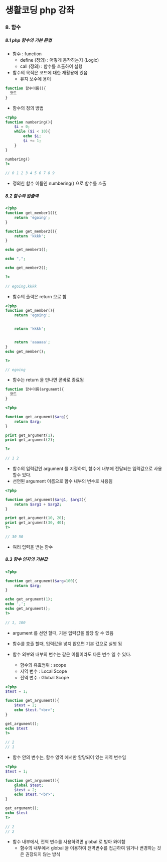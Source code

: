 # 생활코딩 php 강좌

### 8. 함수

##### 8.1 php 함수의 기본 문법

* 함수 : function
  * define (정의) : 어떻게 동작하는지 (Logic)
  * call (정의) : 함수를 호출하여 실행
* 함수의 목적은 코드에 대한 재활용에 있음
  * 유지 보수에 용이



```php
function 함수이름(){
  코드
}
```

* 함수의 정의 방법





```php
<?php
function numbering(){
    $i = 0;
    while ($i < 10){
        echo $i;
        $i += 1;
    }
}

numbering()
?>
  
// 0 1 2 3 4 5 6 7 8 9
```

* 정의한 함수 이름인 numbering() 으로 함수를 호출





##### 8.2 함수의 입출력

```php
<?php
function get_member1(){
    return 'egoing';
}

function get_member2(){
    return 'kkkk';
}

echo get_member1();

echo ",";

echo get_member2();

?>
  
// egoing,kkkk
```

* 함수의 출력은 return 으로 함



```php
<?php
function get_member(){
    return 'egoing';


    return 'kkkk';


    return 'aaaaaa';
}
echo get_member();

?>

// egoing
```

* 함수는 return 을 만나면 곧바로 종료됨







```php
function 함수이름(argument){
  코드
}
```

```php
<?php

function get_argument($arg){
    return $arg;
}

print get_argument(1);
print get_argument(2);

?>
  
// 1 2
```

* 함수의 입력값인 argument 를 지정하여, 함수에 내부에 전달되는 입력값으로 사용 할수 있다.
* 선언된 argument 이름으로 함수 내부의 변수로 사용됨

```php
<?php

function get_argument($arg1, $arg2){
    return $arg1 + $arg2;
}

print get_argument(10, 20);
print get_argument(30, 40);
?>
  
// 30 50
```

* 여러 입력을 받는 함수





##### 8.3 함수 인자의 기본값

```php
<?php

function get_argument($arg=100){
    return $arg;
}

echo get_argument(1);
echo ',';
echo get_argument();
?>
  
// 1, 100
```

* argument 를 선언 할때, 기본 입력값을 할당 할 수 있음
* 함수를 호출 할때, 입력값을 넣지 않으면 기본 값으로 실행 됨







* 함수 외부와 내부의 변수는 같은 이름이라도 다른 변수 일 수 있다.
  * 함수의 유효범위 : scope
  * 지역 변수 : Local Scope
  * 전역 변수 : Global Scope

```php
<?php
$test = 1;

function get_argument(){
    $test = 2;
    echo $test."<br>";
}

get_argument();
echo $test
?>
  
// 2
// 1
```

* 함수 안의 변수는, 함수 영역 에서만 할당되어 있는 지역 변수임

```php
<?php
$test = 1;

function get_argument(){
    global $test;
    $test = 2;
    echo $test."<br>";
}

get_argument();
echo $test
?>
  
// 2
// 2
```

* 함수 내부에서, 전역 변수를 사용하려면 global 로 받아 와야함
  * 함수의 내부에서 global 을 이용하여 전역변수를 접근하여 읽거나 변경하는 것은 권장되지 않는 방식





